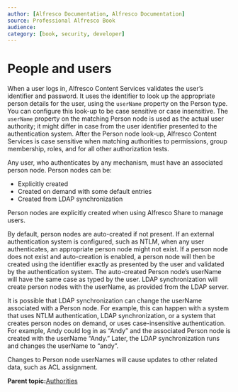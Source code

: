 ```yaml
---
author: [Alfresco Documentation, Alfresco Documentation]
source: Professional Alfresco Book
audience: 
category: [book, security, developer]
---
```


# People and users

When a user logs in, Alfresco Content Services validates the user’s identifier and password. It uses the identifier to look up the appropriate person details for the user, using the `userName` property on the Person type. You can configure this look-up to be case sensitive or case insensitive. The `userName` property on the matching Person node is used as the actual user authority; it might differ in case from the user identifier presented to the authentication system. After the Person node look-up, Alfresco Content Services is case sensitive when matching authorities to permissions, group membership, roles, and for all other authorization tests.

Any user, who authenticates by any mechanism, must have an associated person node. Person nodes can be:

-   Explicitly created
-   Created on demand with some default entries
-   Created from LDAP synchronization

Person nodes are explicitly created when using Alfresco Share to manage users.

By default, person nodes are auto-created if not present. If an external authentication system is configured, such as NTLM, when any user authenticates, an appropriate person node might not exist. If a person node does not exist and auto-creation is enabled, a person node will then be created using the identifier exactly as presented by the user and validated by the authentication system. The auto-created Person node’s userName will have the same case as typed by the user. LDAP synchronization will create person nodes with the userName, as provided from the LDAP server.

It is possible that LDAP synchronization can change the userName associated with a Person node. For example, this can happen with a system that uses NTLM authentication, LDAP synchronization, or a system that creates person nodes on demand, or uses case-insensitive authentication. For example, Andy could log in as “Andy” and the associated Person node is created with the userName “Andy.” Later, the LDAP synchronization runs and changes the userName to “andy”.

Changes to Person node userNames will cause updates to other related data, such as ACL assignment.

**Parent topic:**[Authorities](../concepts/secur-authorities.md)


